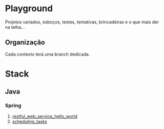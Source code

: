 # Playground

Projetos variados, esboços, testes, tentativas, brincadeiras e o que mais der na telha...

## Organização

Cada contexto terá uma branch dedicada.



# Stack
## Java
### Spring

1. [restful_web_service_hello_world](https://spring.io/guides/gs/rest-service)
2. [scheduling_tasks](https://spring.io/guides/gs/scheduling-tasks)